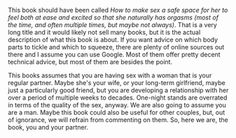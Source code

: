This book should have been called _How to make sex a safe space for her to feel
both at ease and excited so that she naturally has orgasms (most of the time,
and often multiple times, but maybe not always)_. That is a very long
title and it would likely not sell many books, but it is the actual description
of what this book is about. If you want advice on which body parts to tickle
and which to squeeze, there are plenty of online sources out there and I assume
you can use Google. Most of them offer pretty decent technical advice, but most
of them are besides the point.

This books assumes that you are having sex with a woman that is your regular
partner. Maybe she's your wife, or your long-term girlfriend, maybe just a
particularly good friend, but you are developing a relationship with her over a
period of multiple weeks to decades. One-night stands are overrated in terms of
the quality of the sex, anyway. We are also going to assume you are a man.
Maybe this book could also be useful for other couples, but, out of ignorance,
we will refrain from commenting on them. So, here we are, the book, you and
your partner.

